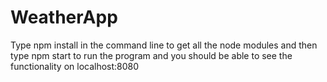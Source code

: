 # WeatherApp
Type npm install in the command line to get all the node modules and then type npm start to run the program and you should be able to see the functionality on localhost:8080
